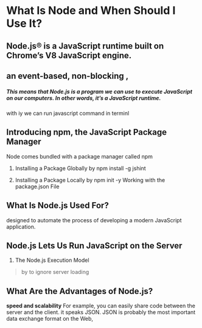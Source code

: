 # What Is Node and When Should I Use It?
## Node.js® is a JavaScript runtime built on Chrome’s V8 JavaScript engine.

## an event-based, non-blocking , 
##### This means that Node.js is a program we can use to execute JavaScript on our computers. In other words, it’s a JavaScript runtime.
with iy we can run javascript command in terminl

## Introducing npm, the JavaScript Package Manager
Node comes bundled with a package manager called npm

1. Installing a Package Globally
by
        npm install -g jshint

2. Installing a Package Locally
 by 
        npm init -y
Working with the package.json File


## What Is Node.js Used For?
designed to automate the process of developing a modern JavaScript application.


## Node.js Lets Us Run JavaScript on the Server
 1.  The Node.js Execution Model
>by to ignore server loading 


## What Are the Advantages of Node.js?
**speed and scalability**
For example, you can easily share code between the server and the client.
it speaks JSON. JSON is probably the most important data exchange format on the Web, 
